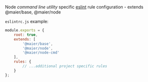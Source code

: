 Node *command line utility* specific [eslint](https://eslint.org) rule configuration - extends @maier/base, @maier/node


`eslintrc.js` example:

```js
module.exports = {
    root: true,
    extends: [
        '@maier/base',
        '@maier/node',
        '@maier/node-cmd'
    ],
    rules: {
        // ...additional project specific rules
    }
};
```
